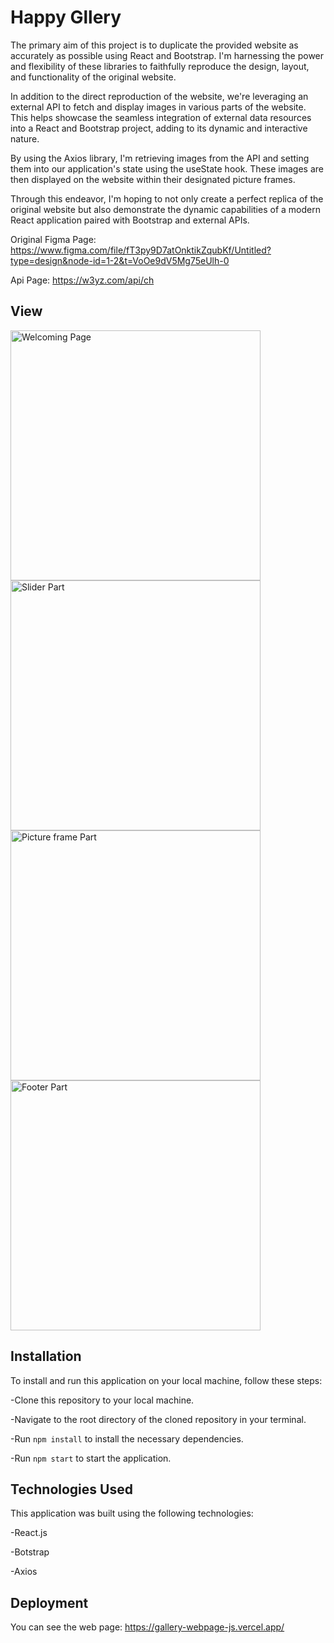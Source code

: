 # Happy Gllery

The primary aim of this project is to duplicate the provided website as accurately as possible using React and Bootstrap. I'm harnessing the power and flexibility of these libraries to faithfully reproduce the design, layout, and functionality of the original website.

In addition to the direct reproduction of the website, we're leveraging an external API to fetch and display images in various parts of the website. This helps showcase the seamless integration of external data resources into a React and Bootstrap project, adding to its dynamic and interactive nature.

By using the Axios library, I'm retrieving images from the API and setting them into our application's state using the useState hook. These images are then displayed on the website within their designated picture frames.

Through this endeavor, I'm hoping to not only create a perfect replica of the original website but also demonstrate the dynamic capabilities of a modern React application paired with Bootstrap and external APIs.

Original Figma Page: https://www.figma.com/file/fT3py9D7atOnktikZqubKf/Untitled?type=design&node-id=1-2&t=VoOe9dV5Mg75eUlh-0

Api Page: https://w3yz.com/api/ch

## View

<p>
 <img src="https://res.cloudinary.com/dxqyvjf5r/image/upload/v1684612369/happy_gallery/happy_gallery1_xke6vk.png" width="400" title="Welcoming Page">
 <img src="https://res.cloudinary.com/dxqyvjf5r/image/upload/v1684612370/happy_gallery/happy_gallery2_mqtet9.png" width="400" title="Slider Part">
 <img src="https://res.cloudinary.com/dxqyvjf5r/image/upload/v1684612369/happy_gallery/happy_gallery3_zpudu9.png" width="400" title="Picture frame Part">
 <img src="https://res.cloudinary.com/dxqyvjf5r/image/upload/v1684612368/happy_gallery/happy_gallery4_k4dpwm.png" width="400" title="Footer Part">
</p>

## Installation

To install and run this application on your local machine, follow these steps:

-Clone this repository to your local machine.

-Navigate to the root directory of the cloned repository in your terminal.

-Run `npm install` to install the necessary dependencies.

-Run `npm start` to start the application.

## Technologies Used

This application was built using the following technologies:

-React.js

-Botstrap

-Axios

## Deployment

You can see the web page: https://gallery-webpage-js.vercel.app/
